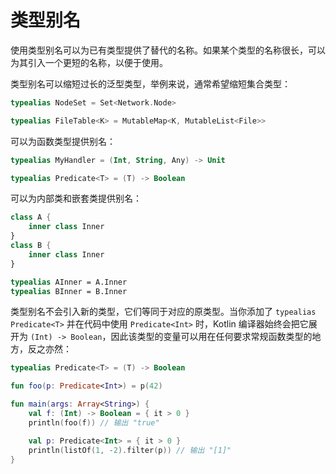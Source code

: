 # 类型别名

使用类型别名可以为已有类型提供了替代的名称。如果某个类型的名称很长，可以为其引入一个更短的名称，以便于使用。

类型别名可以缩短过长的泛型类型，举例来说，通常希望缩短集合类型：

```kotlin
typealias NodeSet = Set<Network.Node>

typealias FileTable<K> = MutableMap<K, MutableList<File>>
```

可以为函数类型提供别名：

```kotlin
typealias MyHandler = (Int, String, Any) -> Unit

typealias Predicate<T> = (T) -> Boolean
```

可以为内部类和嵌套类提供别名：

```kotlin
class A {
    inner class Inner
}
class B {
    inner class Inner
}

typealias AInner = A.Inner
typealias BInner = B.Inner
```

类型别名不会引入新的类型，它们等同于对应的原类型。当你添加了 `typealias Predicate<T>` 并在代码中使用 `Predicate<Int>` 时，Kotlin 编译器始终会把它展开为 `(Int) -> Boolean`，因此该类型的变量可以用在任何要求常规函数类型的地方，反之亦然：

```kotlin
typealias Predicate<T> = (T) -> Boolean

fun foo(p: Predicate<Int>) = p(42)

fun main(args: Array<String>) {
    val f: (Int) -> Boolean = { it > 0 }
    println(foo(f)) // 输出 "true"

    val p: Predicate<Int> = { it > 0 }
    println(listOf(1, -2).filter(p)) // 输出 "[1]"
}
```
